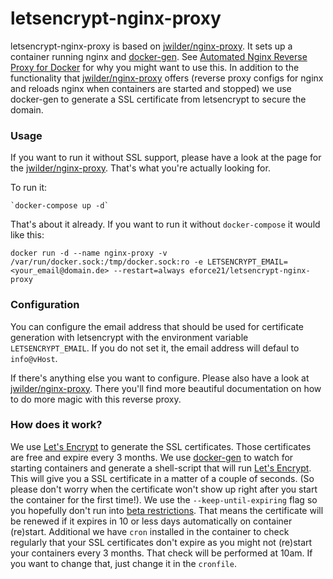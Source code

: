 # letsencrypt-nginx-proxy
letsencrypt-nginx-proxy is based on [jwilder/nginx-proxy](https://github.com/jwilder/nginx-proxy/). It sets up a container running nginx and [docker-gen](https://github.com/jwilder/docker-gen).
See [Automated Nginx Reverse Proxy for Docker](http://jasonwilder.com/blog/2014/03/25/automated-nginx-reverse-proxy-for-docker/) for why you might want to use this.
In addition to the functionality that [jwilder/nginx-proxy](https://github.com/jwilder/nginx-proxy/) offers (reverse proxy configs for nginx and reloads nginx when containers are started and stopped) we use docker-gen to generate a SSL certificate from letsencrypt to secure the domain.

### Usage
If you want to run it without SSL support, please have a look at the page for the  [jwilder/nginx-proxy](https://github.com/jwilder/nginx-proxy/). That's what you're actually looking for.

To run it:

    `docker-compose up -d`

That's about it already. If you want to run it without `docker-compose` it would like this:

   `docker run -d --name nginx-proxy -v /var/run/docker.sock:/tmp/docker.sock:ro -e LETSENCRYPT_EMAIL=<your_email@domain.de> --restart=always eforce21/letsencrypt-nginx-proxy`

### Configuration
You can configure the email address that should be used for certificate generation with letsencrypt with the environment variable `LETSENCRYPT_EMAIL`. If you do not set it, the email address will defaul to `info@vHost`.

If there's anything else you want to configure. Please also have a look at [jwilder/nginx-proxy](https://github.com/jwilder/nginx-proxy/). There you'll find more beautiful documentation on how to do more magic with this reverse proxy.

### How does it work?
We use [Let's Encrypt](https://letsencrypt.org/) to generate the SSL certificates. Those certificates are free and expire every 3 months.
We use [docker-gen](https://github.com/jwilder/docker-gen) to watch for starting containers and generate a shell-script that will run [Let's Encrypt](https://letsencrypt.org/). This will give you a SSL certificate in a matter of a couple of seconds. (So please don't worry when the certificate won't show up right after you start the container for the first time!). We use the `--keep-until-expiring` flag so you hopefully don't run into [beta restrictions](https://community.letsencrypt.org/t/public-beta-rate-limits/4772). That means the certificate will be renewed if it expires in 10 or less days automatically on container (re)start.
Additional we have `cron` installed in the container to check regularly that your SSL certificates don't expire as you might not (re)start your containers every 3 months. That check will be performed at 10am. If you want to change that, just change it in the `cronfile`.
